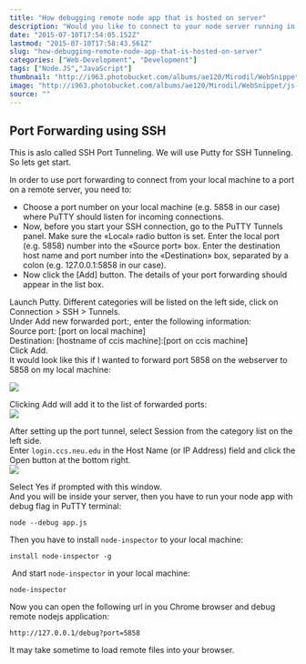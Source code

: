 ```yaml
---
title: "How debugging remote node app that is hosted on server"
description: "Would you like to connect to your node server running in debug mode on AWS from your development machine, and be able to debug your app remotely. If You want to debug your NodeJS app running on server, then this is details instruction how to do this."
date: "2015-07-10T17:54:05.152Z"
lastmod: "2015-07-10T17:58:43.561Z"
slug: "how-debugging-remote-node-app-that-is-hosted-on-server"
categories: ["Web-Development", "Development"]
tags: ["Node.JS","JavaScript"]
thumbnail: "http://i963.photobucket.com/albums/ae120/Mirodil/WebSnippet/js-black_1.png"
image: "http://i963.photobucket.com/albums/ae120/Mirodil/WebSnippet/js-black_1.png"
source: ""
---
```



## Port Forwarding using SSH

This is aslo called SSH Port Tunneling. We will use Putty for SSH Tunneling. So lets get start. 

In order to use port forwarding to connect from your local machine to a port on a remote server, you need to:

*   Choose a port number on your local machine (e.g. 5858 in our case) where PuTTY should listen for incoming connections. 
*   Now, before you start your SSH connection, go to the PuTTY Tunnels panel. Make sure the «Local» radio button is set. Enter the local port (e.g. 5858) number into the «Source port» box. Enter the destination host name and port number into the «Destination» box, separated by a colon (e.g. 127.0.0.1:5858 in our case).
*   Now click the [Add] button. The details of your port forwarding should appear in the list box.

Launch Putty. Different categories will be listed on the left side, click on Connection > SSH > Tunnels.  
Under Add new forwarded port:, enter the following information:  
Source port: [port on local machine]  
Destination: [hostname of ccis machine]:[port on ccis machine]  
Click Add.   
It would look like this if I wanted to forward port 5858 on the webserver to 5858 on my local machine:

![](http://i1135.photobucket.com/albums/m637/Maer007/WebSnippet/1436549884873_zps3qaqlohi.png)

Clicking Add will add it to the list of forwarded ports:  
![](http://i1135.photobucket.com/albums/m637/Maer007/WebSnippet/1436549938426_zps0pewmatg.png)

After setting up the port tunnel, select Session from the category list on the left side.  
Enter `login.ccs.neu.edu` in the Host Name (or IP Address) field and click the Open button at the bottom right.  
![](http://i1135.photobucket.com/albums/m637/Maer007/WebSnippet/1436549964122_zpsovegyxzj.png)

Select Yes if prompted with this window.   
And you will be inside your server, then you have to run your node app with debug flag in PuTTY terminal:

    node --debug app.js

Then you have to install `node-inspector` to your local machine:

    install node-inspector -g

 And start `node-inspector` in your local machine:

    node-inspector

Now you can open the following url in you Chrome browser and debug remote nodejs application:

    http://127.0.0.1/debug?port=5858

It may take sometime to load remote files into your browser.